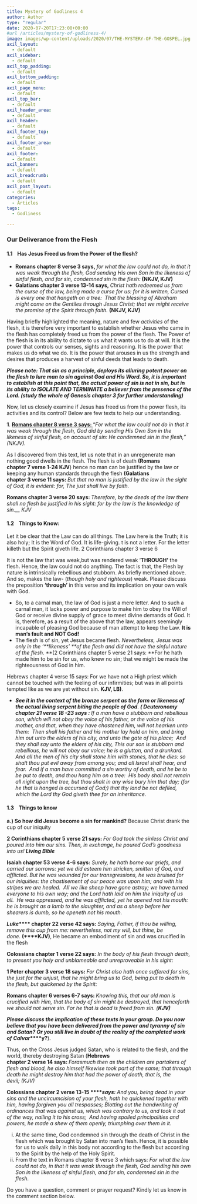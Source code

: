 ```yaml
---
title: Mystery of Godliness 4
author: Author
type: "regular"
date: 2020-07-20T17:23:08+00:00
#url /articles/mystery-of-godliness-4/
image: images/wp-content/uploads/2020/07/THE-MYSTERY-OF-THE-GOSPEL.jpg
axil_layout:
  - default
axil_sidebar:
  - default
axil_top_padding:
  - default
axil_bottom_padding:
  - default
axil_page_menu:
  - default
axil_top_bar:
  - default
axil_header_area:
  - default
axil_header:
  - default
axil_footer_top:
  - default
axil_footer_area:
  - default
axil_footer:
  - default
axil_banner:
  - default
axil_breadcrumb:
  - default
axil_post_layout:
  - default
categories:
  - Articles
tags:
  - Godliness

---
```

### Our Deliverance from the Flesh

#### 1.1&nbsp;&nbsp;&nbsp; Has Jesus Freed us from the Power of the flesh?

<ul type="a">
  <li>
    <strong>Romans&nbsp;chapter&nbsp;8&nbsp;verse&nbsp;3&nbsp;says,&nbsp;</strong><em>for what the law could not do, in that it was weak through the flesh, God sending&nbsp;His own Son in the likeness of sinful flesh, and for sin, condemned sin in the flesh:</em><strong>&nbsp;(NKJV, KJV)</strong>
  </li>
  <li>
    <strong>Galatians chapter&nbsp;3&nbsp;verse&nbsp;13-14&nbsp;says,&nbsp;</strong><em>Christ hath redeemed us from the curse of the law, being made a curse for us: for it is written, Cursed is every one that hangeth on a tree: &nbsp;That the blessing of Abraham might come on the Gentiles through Jesus Christ; that we might receive the promise of the Spirit through faith.&nbsp;</em><strong>(NKJV, KJV)</strong>
  </li>
</ul>

Having briefly highlighted the meaning, nature and few&nbsp;_activities_&nbsp;of the flesh, it is therefore very important to establish whether Jesus who came in the flesh has completely freed us from the power of the flesh. The Power of the flesh is in its ability to dictate to us what it wants us to do at will. It is the power that controls our senses, sights and reasoning. It is the power that makes us do what we do. It is the power that arouses in us the strength and desires that produces a harvest of sinful deeds that leads to death.

**_Please note: That sin as a principle, deploys its alluring potent power on the flesh to lure man to sin against God and His Word. So, it is important to establish at this point that, the actual power of sin is not in sin, but in its ability to ISOLATE AND TERMINATE a believer from the presence of the Lord. (study the whole of Genesis chapter 3 for further understanding)_**

Now, let us closely examine if Jesus has freed us from the power flesh, its activities and its control? Below are few texts to help our understanding.

**1**.&nbsp;**<u>Romans&nbsp;chapter&nbsp;8&nbsp;verse&nbsp;3&nbsp;says:&nbsp;</u>**“_For what the law could not do in that it was weak through the flesh, God&nbsp;did&nbsp;by sending His Own Son in the likeness of sinful flesh, on account of sin: He condemned sin in the flesh,” (NKJV)._

As I discovered from this text, let us note that in an unregenerate man nothing good dwells in the flesh. The flesh is of death&nbsp;**(Romans chapter&nbsp;7&nbsp;verse&nbsp;1-24 KJV**) hence no man can be justified by the law or keeping any human standards through the flesh&nbsp;**(Galatians chapter&nbsp;3&nbsp;verse&nbsp;11&nbsp;says:&nbsp;**_But that no man is justified by the law in the sight of God, it is evident: for, The just shall live by faith._

**Romans chapter&nbsp;3&nbsp;verse&nbsp;20&nbsp;says:&nbsp;**_Therefore, by the deeds of the law there shall no flesh be justified in his sight: for by the law is the knowledge of sin.__&nbsp;KJV_

#### 1.2&nbsp;&nbsp;&nbsp; Things to Know:

Let it be clear that the Law can do all things. The Law here is the Truth; it is also holy; It is the Word of God. It is life-giving. t is not a letter. For the letter killeth but the Spirit giveth life.&nbsp;2 Corinthians chapter 3 verse 6

It is not the law that was weak,but was rendered weak ‘**THROUGH’**&nbsp;the flesh. Hence, the law could not do anything. The fact is that, the Flesh by nature is intrinsically rebellious and stubborn. As briefly mentioned above. And so, makes the law- (_though holy and righteous_) weak. Please discuss the preposition&nbsp;**‘through’**&nbsp;in this verse and its implication on your own walk with God.

  * So, to a carnal man, the law of God is just a mere letter. And to such a carnal man, it lacks power and purpose to make him to obey the Will of God or receive divine supply of grace to meet divine demands of God. It is, therefore, as a result of the above that the law, appears seemingly incapable of pleasing God because of man attempt to keep the Law.&nbsp;**It is man’s fault and NOT God!**
  * The flesh is of sin, yet Jesus became flesh.&nbsp;_Nevertheless, Jesus was only in the ‘**likeness’&nbsp;**of the flesh and did not have the sinful nature of the flesh_.&nbsp;**(2 Corinthians chapter&nbsp;5&nbsp;verse&nbsp;21&nbsp;says:&nbsp;**For he hath made him to be sin for us, who knew no sin; that we might be made the righteousness of God in him.

Hebrews chapter&nbsp;4&nbsp;verse&nbsp;15&nbsp;says:&nbsp;For we have not a&nbsp;High priest which cannot be touched with the feeling of our infirmities; but was in all points tempted like as we are yet without sin.**&nbsp;KJV, LB)**.

  * **_See it in the context of the bronze serpent as the form or likeness of the actual living serpent biting the people of God_**.&nbsp;**_(&nbsp;Deuteronomy chapter&nbsp;21&nbsp;verse&nbsp;18 -23 says_****_&nbsp;_****_:&nbsp;_**_If a man have a stubborn and rebellious son, which will not obey the voice of his father, or the voice of his mother, and that, when they have chastened him, will not hearken unto them:&nbsp;&nbsp;Then shall his father and his mother lay hold on him, and bring him out unto the elders of his city, and unto the gate of his place; &nbsp;And they shall say unto the elders of his city, This our son is stubborn and rebellious, he will not obey our voice; he is a glutton, and a drunkard. And all the men of his city shall stone him with stones, that he dies: so shalt thou put evil away from among you; and all Israel shall hear, and fear. &nbsp;And if a man have committed a sin worthy of death, and he be to be put to death, and thou hang him on a tree: &nbsp;His body shall not remain all night upon the tree, but thou shalt in any wise bury him that day; (for he that is hanged is accursed of God;) that thy land be not defiled, which the&nbsp;Lord&nbsp;thy God giveth thee for an inheritance._

#### 1.3&nbsp;&nbsp;&nbsp; Things to know

**a.) So how did Jesus become a sin for mankind?**&nbsp;Because Christ drank the cup of our iniquity

**2 Corinthians chapter&nbsp;5&nbsp;verse&nbsp;21&nbsp;says:&nbsp;**_For God took the sinless Christ and poured into him our sins. Then, in exchange, he poured God’s goodness into us!&nbsp;**Living Bible**_

**Isaiah&nbsp;chapter&nbsp;53&nbsp;verse&nbsp;4-6&nbsp;says:**_&nbsp;Surely, he hath borne our griefs, and carried our sorrows: yet we did esteem him stricken, smitten of God, and afflicted. But he was wounded for our transgressions, he was bruised for our iniquities: the chastisement of our peace was upon him; and with his stripes we are healed. &nbsp;All we like sheep have gone astray; we have turned everyone to his own way; and the&nbsp;Lord&nbsp;hath laid on him the iniquity of us all. &nbsp;He was oppressed, and he was afflicted, yet he opened not his mouth: he is brought as a lamb to the slaughter, and as a sheep before her shearers is dumb, so he openeth not his mouth._

**_Luke_****&nbsp;chapter&nbsp;22&nbsp;verse&nbsp;42&nbsp;says:&nbsp;**_Saying, Father, if thou be willing, remove this cup from me: nevertheless, not my will, but thine, be done_.&nbsp;**(****KJV)**, He became an embodiment of sin and was crucified in the flesh

**Colossians chapter&nbsp;1&nbsp;verse&nbsp;22&nbsp;says:**_&nbsp;In the body of his flesh through death, to present you holy and unblameable and unreproveable in his sight:_

**1 Peter chapter&nbsp;3&nbsp;verse&nbsp;18&nbsp;says:&nbsp;**_For Christ also hath once suffered for sins, the just for the unjust, that he might bring us to God, being put to death in the flesh, but quickened by the Spirit:_

**Romans chapter&nbsp;6&nbsp;verses&nbsp;6-7&nbsp;says:&nbsp;**_Knowing this, that our old man is crucified with&nbsp;Him, that the body of sin might be destroyed, that henceforth we should not serve sin. For he that is dead is freed from sin.&nbsp;(**KJV)**_

**_Please discuss the implication of these texts in your group. Do you now believe that you have been delivered from the power and tyranny of sin and&nbsp;Satan? Or you still live in doubt of the reality of the completed work of Calvar_****y?**).

Thus, on the Cross Jesus judged Satan, who is related to the flesh, and the world, thereby destroying Satan (**Hebrews chapter&nbsp;2&nbsp;verse&nbsp;14&nbsp;says:&nbsp;**_Forasmuch then as the children are partakers of flesh and blood, he also himself likewise took part of the same; that through death he might destroy him that had the power of death, that is, the devil;&nbsp;(KJV)_

**Colossians chapter&nbsp;2&nbsp;verse&nbsp;13-15&nbsp;****_says:&nbsp;_**_And you, being dead in your sins and the uncircumcision of your flesh, hath he quickened together with him, having forgiven you all trespasses; Blotting out the handwriting of ordinances that was against us, which was contrary to us, and took it out of the way, nailing it to his cross; &nbsp;And having spoiled principalities and powers, he made a shew of them openly, triumphing over them in it._

<ol type="i">
  <li>
    At the same time, God condemned sin through the death of Christ in the flesh which was brought by Satan into man’s flesh. Hence, it is possible for us to walk daily in this body not according to the flesh but according to the Spirit by the help of the Holy Spirit.
  </li>
  <li>
    From the text in Romans&nbsp;chapter&nbsp;8&nbsp;verse&nbsp;3&nbsp;which says:&nbsp;<em>For what the law could not do, in that it was weak through the flesh, God sending his own Son in the likeness of sinful flesh, and for sin, condemned sin in the flesh.</em>
  </li>
</ol>

Do you have a question, comment or prayer request? Kindly let us know in the comment section below.